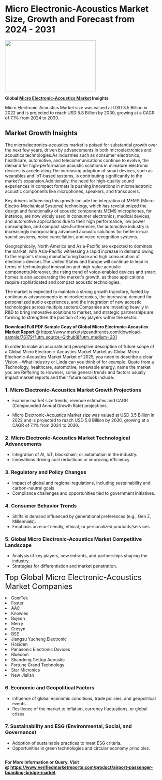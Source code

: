 <H1>Micro Electronic-Acoustics Market Size, Growth and Forecast from 2024 - 2031</H1><img class="aligncenter size-medium wp-image-584254" src="https://thirdeyenews.in/wp-content/uploads/2024/09/Global-Market-Research-300x168.jpeg" alt="" width="300" height="168" /><p><strong>Global&nbsp;<a href="https://www.marketsizeandtrends.com/download-sample/76179/?utm_source=Github8j?utm_medium=201">Micro Electronic-Acoustics Market</a> Insights</strong></p><p>Micro Electronic-Acoustics Market size was valued at USD 3.5 Billion in 2022 and is projected to reach USD 5.8 Billion by 2030, growing at a CAGR of 7.1% from 2024 to 2030.</p><p><h2>Market Growth Insights</h2> <p>The microelectronics-acoustics market is poised for substantial growth over the next few years, driven by advancements in both microelectronics and acoustics technologies.As industries such as consumer electronics, healthcare, automotive, and telecommunications continue to evolve, the demand for high-performance acoustic solutions in miniature electronic devices is accelerating.The increasing adoption of smart devices, such as wearables and IoT-based systems, is contributing significantly to the market's expansion.Additionally, the need for high-quality sound experiences in compact formats is pushing innovations in microelectronic acoustic components like microphones, speakers, and transducers.</p> <p>Key drivers influencing this growth include the integration of MEMS (Micro-Electro-Mechanical Systems) technology, which has revolutionized the design and functionality of acoustic components.MEMS microphones, for instance, are now widely used in consumer electronics, medical devices, and automotive applications due to their high performance, low power consumption, and compact size.Furthermore, the automotive industry is increasingly incorporating advanced acoustic solutions for better in-car sound systems, noise cancellation, and voice recognition systems.</p> <p>Geographically, North America and Asia-Pacific are expected to dominate the market, with Asia-Pacific witnessing a rapid increase in demand owing to the region's strong manufacturing base and high consumption of electronic devices.The United States and Europe will continue to lead in terms of technological innovation and high-value acoustic components.Moreover, the rising trend of voice-enabled devices and smart homes is also accelerating the market's growth, as these applications require sophisticated and compact acoustic technologies.</p> <p>The market is expected to maintain a strong growth trajectory, fueled by continuous advancements in microelectronics, the increasing demand for personalized audio experiences, and the integration of new acoustic technologies across multiple sectors.Companies are investing heavily in R&D to bring innovative solutions to market, and strategic partnerships are forming to strengthen the position of key players within the sector.</p> <p><span class=""><strong>Download Full PDF Sample Copy of Global Micro Electronic-Acoustics Market Report</strong> @ <a href="https://www.marketsizeandtrends.com/download-sample/76179/?utm_source=Github8j?utm_medium=201" target="_blank">https://www.marketsizeandtrends.com/download-sample/76179/?utm_source=Github8j?utm_medium=201</a></span></p><p>In order to make an accurate and perceptive description of future scope of a Global&nbsp;Micro Electronic-Acoustics Market Market as Global&nbsp;Micro Electronic-Acoustics Market Market of 2025, you need to describe a clear Vision &ndash; What Industry or Linda can you think of for example: Quote from a Technology, healthcare, automotive, renewable energy, name the market you are Reffering to.However, some general trends and factors usually impact market reports and their future outlook include:</p><h3>1.&nbsp;<strong>Micro Electronic-Acoustics Market Growth Projections</strong></h3><ul><li>Examine market size trends, revenue estimates and CAGR (Compounded Annual Growth Rate) projections.</li><li><p>Micro Electronic-Acoustics Market size was valued at USD 3.5 Billion in 2022 and is projected to reach USD 5.8 Billion by 2030, growing at a CAGR of 7.1% from 2024 to 2030.</p></li></ul><h3>2.&nbsp;<strong>Micro Electronic-Acoustics Market Technological Advancements</strong></h3><ul><li>Integration of AI, IoT, blockchain, or automation in the industry.</li><li>Innovations driving cost reductions or improving efficiency.</li></ul><h3>3.&nbsp;<strong>Regulatory and Policy Changes</strong></h3><ul><li>Impact of global and regional regulations, including sustainability and carbon-neutral goals.</li><li>Compliance challenges and opportunities tied to government initiatives.</li></ul><h3>4.&nbsp;<strong>Consumer Behavior Trends</strong></h3><ul><li>Shifts in demand influenced by generational preferences (e.g., Gen Z, Millennials).</li><li>Emphasis on eco-friendly, ethical, or personalized products/services.</li></ul><h3>5.&nbsp;<strong>Global Micro Electronic-Acoustics Market Competitive Landscape</strong></h3><ul><li>Analysis of key players, new entrants, and partnerships shaping the industry.</li><li>Strategies for differentiation and market penetration.</li></ul><p data-pm-slice="1 1 []"><span style="color: inherit; font-family: inherit; font-size: 25px;">Top Global Micro Electronic-Acoustics Market Companies</span></p><div class="" data-test-id=""><p><li>GoerTek</li><li> Foster</li><li> AAC</li><li> Knowles</li><li> Bujeon</li><li> Merry</li><li> Cresyn</li><li> BSE</li><li> Jiangsu Yucheng Electronic</li><li> Hosiden</li><li> Panasonic Electronic Devices</li><li> Bluecom</li><li> Shandong Gettop Acoustic</li><li> Fortune Grand Technology</li><li> Star Micronics</li><li> New Jialian</li></p></div><h3>6.&nbsp;<strong>Economic and Geopolitical Factors</strong></h3><ul><li>Influence of global economic conditions, trade policies, and geopolitical events.</li><li>Resilience of the market to inflation, currency fluctuations, or global crises.</li></ul><h3>7.&nbsp;<strong>Sustainability and ESG (Environmental, Social, and Governance)</strong></h3><ul><li>Adoption of sustainable practices to meet ESG criteria.</li><li>Opportunities in green technologies and circular economy principles.</li></ul><h2><strong style="font-size: 14px;">For More Information or Query, Visit @&nbsp;</strong><a style="background-color: #ffffff; font-size: 14px;" href="https://www.marketsizeandtrends.com/report/micro-electronic-acoustics-market/" target="_blank">https://www.verifiedmarketreports.com/product/airport-passenger-boarding-bridge-market</a></h2>